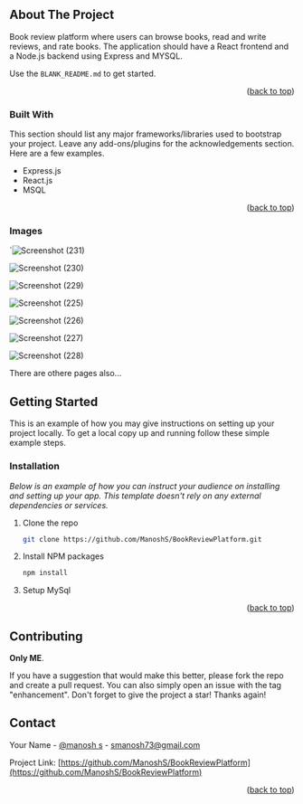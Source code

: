<!-- Improved compatibility of back to top link: See: https://github.com/othneildrew/Best-README-Template/pull/73 -->
<a id="readme-top"></a>


<!-- ABOUT THE PROJECT -->
## About The Project

Book review platform where users can browse books, read and write reviews, and
rate books. The application should have a React frontend and a Node.js backend using Express
and MYSQL.

Use the `BLANK_README.md` to get started.

<p align="right">(<a href="#readme-top">back to top</a>)</p>



### Built With

This section should list any major frameworks/libraries used to bootstrap your project. Leave any add-ons/plugins for the acknowledgements section. Here are a few examples.

* Express.js
* React.js
* MSQL

<p align="right">(<a href="#readme-top">back to top</a>)</p>

### Images
`![Screenshot (231)](https://github.com/user-attachments/assets/22699029-37bb-47cc-84af-2fca8ef4a22a)


![Screenshot (230)](https://github.com/user-attachments/assets/726bbf5f-a70c-4dbe-8d83-46d44ad4e103)

![Screenshot (229)](https://github.com/user-attachments/assets/fb253bc4-11b5-47c7-92c4-4d2296935ac2)


![Screenshot (225)](https://github.com/user-attachments/assets/76a12ec2-f349-4890-aaf4-63bbcacbf6ff)


![Screenshot (226)](https://github.com/user-attachments/assets/d82ca677-b8b7-4b13-840a-0129f72e4d8a)


![Screenshot (227)](https://github.com/user-attachments/assets/592b5af3-7bb9-47a2-9d68-19a9715b3be4)


![Screenshot (228)](https://github.com/user-attachments/assets/ce113bb8-ec90-46d5-b98e-5e4b0a78b1a1)

There are othere pages also...

## Getting Started

This is an example of how you may give instructions on setting up your project locally.
To get a local copy up and running follow these simple example steps.


### Installation

_Below is an example of how you can instruct your audience on installing and setting up your app. This template doesn't rely on any external dependencies or services._

1. Clone the repo
   ```sh
   git clone https://github.com/ManoshS/BookReviewPlatform.git
   ```
2. Install NPM packages
   ```sh
   npm install
   ```
3. Setup MySql

<p align="right">(<a href="#readme-top">back to top</a>)</p>




<!-- CONTRIBUTING -->
## Contributing

**Only ME**.

If you have a suggestion that would make this better, please fork the repo and create a pull request. You can also simply open an issue with the tag "enhancement".
Don't forget to give the project a star! Thanks again!

## Contact

Your Name - [@manosh s](https://www.linkedin.com/in/manosh-s-930241273/) - smanosh73@gmail.com

Project Link: [https://github.com/ManoshS/BookReviewPlatform](https://github.com/ManoshS/BookReviewPlatform)

<p align="right">(<a href="#readme-top">back to top</a>)</p>

[React.js]: https://img.shields.io/badge/React-20232A?style=for-the-badge&logo=react&logoColor=61DAFB
[React-url]: https://reactjs.org/
